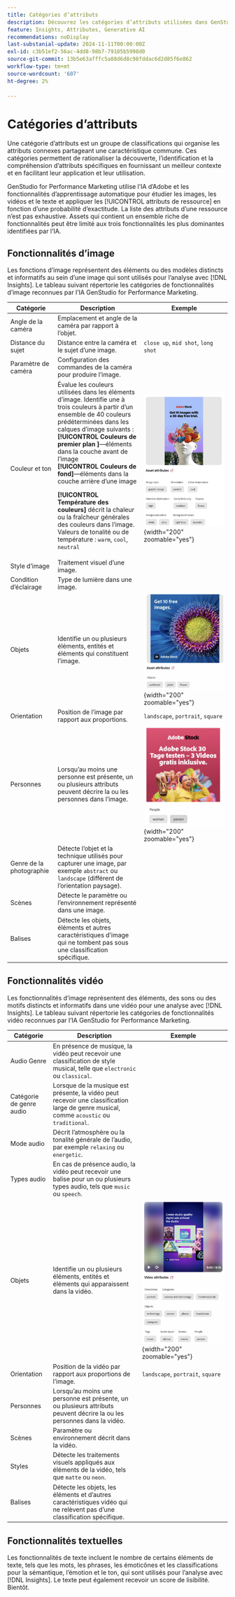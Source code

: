 ```yaml
---
title: Catégories d’attributs
description: Découvrez les catégories d’attributs utilisées dans GenStudio for Performance Marketing.
feature: Insights, Attributes, Generative AI
recommendations: noDisplay
last-substanial-update: 2024-11-11T00:00:00Z
exl-id: c3b51ef2-56ac-4dd8-98b7-79185b5998d0
source-git-commit: 13b5e63afffc5a88d6d8c98fddac6d2d85f6e862
workflow-type: tm+mt
source-wordcount: '607'
ht-degree: 2%

---
```


# Catégories d’attributs

Une catégorie d’attributs est un groupe de classifications qui organise les attributs connexes partageant une caractéristique commune. Ces catégories permettent de rationaliser la découverte, l’identification et la compréhension d’attributs spécifiques en fournissant un meilleur contexte et en facilitant leur application et leur utilisation.

GenStudio for Performance Marketing utilise l’IA d’Adobe et les fonctionnalités d’apprentissage automatique pour étudier les images, les vidéos et le texte et appliquer les [!UICONTROL attributs de ressource] en fonction d’une probabilité d’exactitude. La liste des attributs d’une ressource n’est pas exhaustive. Assets qui contient un ensemble riche de fonctionnalités peut être limité aux trois fonctionnalités les plus dominantes identifiées par l’IA.

## Fonctionnalités d’image

Les fonctions d’image représentent des éléments ou des modèles distincts et informatifs au sein d’une image qui sont utilisés pour l’analyse avec [!DNL Insights]. Le tableau suivant répertorie les catégories de fonctionnalités d’image reconnues par l’IA GenStudio for Performance Marketing.

<!-- For the writer: turn off word wrap to work with these tables. Option + Z -->

| Catégorie | Description | Exemple |
| ----------------------- | ----------------------------------------------------------------------------------------------------- | ------------------------------------------------------------------------------------------------------------------------------------------------------------------------------ |
| Angle de la caméra | Emplacement et angle de la caméra par rapport à l’objet. |                                                                                                                                                                                |
| Distance du sujet | Distance entre la caméra et le sujet d’une image. | `close up`, `mid shot`, `long shot` |
| Paramètre de caméra | Configuration des commandes de la caméra pour produire l’image. |                                                                                                                                                                                |
| Couleur et ton | Évalue les couleurs utilisées dans les éléments d’image. Identifie une à trois couleurs à partir d’un ensemble de 40 couleurs prédéterminées dans les calques d’image suivants :<br>**[!UICONTROL Couleurs de premier plan ]**—éléments dans la couche avant de l’image<br>**[!UICONTROL Couleurs de fond]**—éléments dans la couche arrière d’une image<p>**[!UICONTROL Température des couleurs]** décrit la chaleur ou la fraîcheur générales des couleurs dans l’image.<br>Valeurs de tonalité ou de température : `warm`, `cool`, `neutral` | ![couleurs et tons frais](../../assets/category/image-color-temp.png){width="200" zoomable="yes"} |
| Style d’image | Traitement visuel d’une image. |                                                                                                                                                                                |
| Condition d’éclairage | Type de lumière dans une image. |                                                                                                                                                                                |
| Objets | Identifie un ou plusieurs éléments, entités et éléments qui constituent l’image. | ![tournesol, plan, objet de fleur](../../assets/category/image-objects.png){width="200" zoomable="yes"} |
| Orientation | Position de l’image par rapport aux proportions. | `landscape`, `portrait`, `square` |
| Personnes | Lorsqu’au moins une personne est présente, un ou plusieurs attributs peuvent décrire la ou les personnes dans l’image. | ![femme dansant](../../assets/category/image-people.png){width="200" zoomable="yes"} |
| Genre de la photographie | Détecte l’objet et la technique utilisés pour capturer une image, par exemple `abstract` ou `landscape` (différent de l’orientation paysage). |           |
| Scènes | Détecte le paramètre ou l’environnement représenté dans une image. |                                             |
| Balises | Détecte les objets, éléments et autres caractéristiques d’image qui ne tombent pas sous une classification spécifique. |                                      |

<!-- Not yet approved by legal
| Attention distribution  | The level of viewer attention spread across an image.                                                 | `high`, `medium`, `low`                                                                                                                                                                                                    |
| Content density         | The amount of information or detail in an image.                                                      | `high`, `medium`, `low`                                                                                                                                                                                                    |
-->

## Fonctionnalités vidéo

Les fonctionnalités d’image représentent des éléments, des sons ou des motifs distincts et informatifs dans une vidéo pour une analyse avec [!DNL Insights]. Le tableau suivant répertorie les catégories de fonctionnalités vidéo reconnues par l’IA GenStudio for Performance Marketing.

| Catégorie | Description | Exemple |
| ------------------- | ------------------------------------------------------------------------------------------------------------ | --------------------------------------------------------------------------------------- |
| Audio Genre | En présence de musique, la vidéo peut recevoir une classification de style musical, telle que `electronic` ou `classical`. |          |
| Catégorie de genre audio | Lorsque de la musique est présente, la vidéo peut recevoir une classification large de genre musical, comme `acoustic` ou `traditional`. |          |
| Mode audio | Décrit l’atmosphère ou la tonalité générale de l’audio, par exemple `relaxing` ou `energetic`. |          |
| Types audio | En cas de présence audio, la vidéo peut recevoir une balise pour un ou plusieurs types audio, tels que `music` ou `speech`. |          |
| Objets | Identifie un ou plusieurs éléments, entités et éléments qui apparaissent dans la vidéo. | ![ objets dans video](../../assets/category/video-objects.png){width="200" zoomable="yes"} |
| Orientation | Position de la vidéo par rapport aux proportions de l’image. | `landscape`, `portrait`, `square` |
| Personnes | Lorsqu’au moins une personne est présente, un ou plusieurs attributs peuvent décrire la ou les personnes dans la vidéo. |        |
| Scènes | Paramètre ou environnement décrit dans la vidéo. |        |
| Styles | Détecte les traitements visuels appliqués aux éléments de la vidéo, tels que `matte` ou `neon`. |        |
| Balises | Détecte les objets, les éléments et d’autres caractéristiques vidéo qui ne relèvent pas d’une classification spécifique. |        |

## Fonctionnalités textuelles

Les fonctionnalités de texte incluent le nombre de certains éléments de texte, tels que les mots, les phrases, les émoticônes et les classifications pour la sémantique, l’émotion et le ton, qui sont utilisés pour l’analyse avec [!DNL Insights]. Le texte peut également recevoir un score de lisibilité. Bientôt.

<!-- Not yet approved by legal

The following table lists the image feature categories recognized by the GenStudio for Performance Marketing AI.

| Category             | Description | Example |
|----------------------|-------------|--------|
| Emojis Count         |             |        |
| HashTags Count       |             |        |
| Keywords             |             |        |
| Marketing Emotions   |             |        |
| Narratives           | Text that represents an overarching situation, theme, or a story. Narratives can communicate values, purpose, or identity that resonates with consumers on many levels.   |        |
| Persuasion Strategies|             |        |
| Readability          |             |        |
| Tone of voice        | | |
-->
